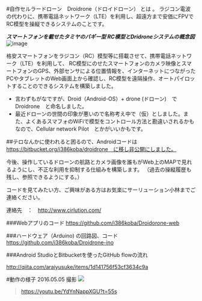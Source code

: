 #自作セルラードローン　Droidrone（ドロイドローン） とは 。
ラジコン電波の代わりに、携帯電話ネットワーク（LTE）を利用し、超遠方まで安価にFPVでRC模型を操縦できるシステムのことです。

**_スマートフォンを載せたタミヤのバギー型 RC模型とDridroneシステムの概念図_**
![image](https://docs.google.com/drawings/d/1daXMF05XgUGCy8scaGVKXU24igiqGjfQ_ZVNeVRyCrE/pub?w=800)

格安スマートフォンをラジコン（RC）模型等に搭載させて、携帯電話ネットワーク（LTE）を利用して、
RC模型にのせたスマートフォンのカメラ映像とスマートフォンのGPS、外部センサによる位置情報を、インターネットにつながったPCやタブレットのWeb画面上から確認し、RC模型を遠隔操作、オートパイロットすることのできるシステムを構築しました。

* 言わずもがなですが、Droid（Android-OS）+ drone (ドローン)　で　Droidrone　と命名しました。
* 最近ドローンの世間の印象が悪いので名称考え中で（仮）としました。また、よくあるスマフォのWiFiで模型をコントロール方法と勘違いされるかもなので、Cellular network Pilot　とかがいいかもです。

##テロなんかに使われると困るので、Androidコードは　https://bitbucket.org/i386koba/droidrone　に移し非公開にしました。

今後、操作しているドローンの航路とカメラ画像を誰もがWeb上のMAPで見れるようにし、不正な利用を抑制する仕組みを構築します。
（過去の操縦履歴も残し、参照できるようにする。）

コードを見てみたい方、ご興味がある方はお気楽にサーリューション小林までご連絡ください。

連絡先　：　http://www.cirlution.com/

###Webアプリのコード
https://github.com/i386koba/Droidorone-web

###ハードウェア（Arduino) の回路図、コード
https://github.com/i386koba/Droidrone-ino

###Android StudioとBitbucketを使ったGitHub flowの流れ

http://qiita.com/araiyusuke/items/1d141756f53cf3634c9a

#動作の様子 
2016.05.05 撮影
[![](http://img.youtube.com/vi/YdYnNappXGU/0.jpg)](https://youtu.be/YdYnNappXGU?t=55s)

>https://youtu.be/YdYnNappXGU?t=55s


